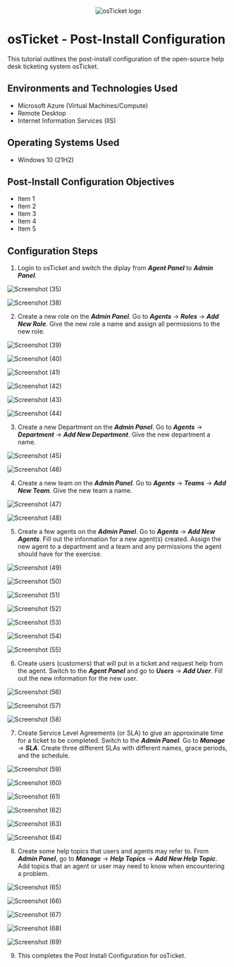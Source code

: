 <p align="center">
<img src="https://i.imgur.com/Clzj7Xs.png" alt="osTicket logo"/>
</p>

<h1>osTicket - Post-Install Configuration</h1>
This tutorial outlines the post-install configuration of the open-source help desk ticketing system osTicket.<br />


<h2>Environments and Technologies Used</h2>

- Microsoft Azure (Virtual Machines/Compute)
- Remote Desktop
- Internet Information Services (IIS)

<h2>Operating Systems Used </h2>

- Windows 10</b> (21H2)

<h2>Post-Install Configuration Objectives</h2>

- Item 1
- Item 2
- Item 3
- Item 4
- Item 5

<h2>Configuration Steps</h2>

1) Login to osTicket and switch the diplay from **_Agent Panel_** to **_Admin Panel_**.

![Screenshot (35)](https://github.com/nickcaviness/post-install-config/assets/137835904/ce8c8c0e-e983-4bf7-83b2-3934f4e412ff)

![Screenshot (38)](https://github.com/nickcaviness/post-install-config/assets/137835904/16780cdb-67f6-4cc1-82c5-034a891540e7)


2) Create a new role on the **_Admin Panel_**. Go to **_Agents_** -> **_Roles_** -> **_Add New Role_**. Give the new role a name and assign all permissions to the new role.

![Screenshot (39)](https://github.com/nickcaviness/post-install-config/assets/137835904/21b0cd09-b1e1-4e98-8b13-5bb5996e6a52)

![Screenshot (40)](https://github.com/nickcaviness/post-install-config/assets/137835904/2f52bd2d-142e-4579-b85f-ecd9a2308a5a)

![Screenshot (41)](https://github.com/nickcaviness/post-install-config/assets/137835904/a9baa0f4-3121-4238-928a-d6a254b62bc9)

![Screenshot (42)](https://github.com/nickcaviness/post-install-config/assets/137835904/d2900d22-6d21-45b2-bd04-9bb1f9daef32)

![Screenshot (43)](https://github.com/nickcaviness/post-install-config/assets/137835904/ee5c30bf-3c09-4f90-8839-251ba50b33ad)

![Screenshot (44)](https://github.com/nickcaviness/post-install-config/assets/137835904/a44ac597-6f06-4b56-bf09-620de08454fe)


3) Create a new Department on the **_Admin Panel_**. Go to **_Agents_** -> **_Department_** -> **_Add New Department_**. Give the new department a name.

![Screenshot (45)](https://github.com/nickcaviness/post-install-config/assets/137835904/e1e380a7-e8c2-4cf9-94ff-f35e44d0a406)

![Screenshot (46)](https://github.com/nickcaviness/post-install-config/assets/137835904/3a26db28-53e2-4e9d-9733-0f50c7ea1af6)


4) Create a new team on the **_Admin Panel_**. Go to **_Agents_** -> **_Teams_** -> **_Add New Team_**. Give the new team a name. 

![Screenshot (47)](https://github.com/nickcaviness/post-install-config/assets/137835904/128507a2-48c0-456a-8916-01f9455df87b)

![Screenshot (48)](https://github.com/nickcaviness/post-install-config/assets/137835904/513f8695-7a55-44f4-9872-e4c6b6e1698e)


5) Create a few agents on the **_Admin Panel_**. Go to **_Agents_** -> **_Add New Agents_**. Fill out the information for a new agent(s) created. Assign the new agent to a department and a team and any permissions the agent should have for the exercise.  

![Screenshot (49)](https://github.com/nickcaviness/post-install-config/assets/137835904/d7e340ff-35f9-45ec-86fc-ca6868780c57)

![Screenshot (50)](https://github.com/nickcaviness/post-install-config/assets/137835904/411fe3af-55b0-46b7-899a-9e8fb4121c3a)

![Screenshot (51)](https://github.com/nickcaviness/post-install-config/assets/137835904/0e49d4a5-f8cd-405a-a97d-7a6868c35395)

![Screenshot (52)](https://github.com/nickcaviness/post-install-config/assets/137835904/d04061d5-8dba-4f6a-b718-c94337eaf861)

![Screenshot (53)](https://github.com/nickcaviness/post-install-config/assets/137835904/4cc60f3d-1a89-4e26-a7eb-237e6bdef49b)

![Screenshot (54)](https://github.com/nickcaviness/post-install-config/assets/137835904/25105f7b-a81d-440c-852f-402d8241adaa)

![Screenshot (55)](https://github.com/nickcaviness/post-install-config/assets/137835904/1684f940-5ea4-44e5-b4a1-3fe3bdcdd34f)


6) Create users (customers) that will put in a ticket and request help from the agent. Switch to the **_Agent Panel_** and go to **_Users_** -> **_Add User_**. Fill out the new information for the new user. 

![Screenshot (56)](https://github.com/nickcaviness/post-install-config/assets/137835904/3b2e5351-110a-485d-b940-a8a2be2a61fd)

![Screenshot (57)](https://github.com/nickcaviness/post-install-config/assets/137835904/eaf62294-8452-4b60-980c-f11da96db59a)

![Screenshot (58)](https://github.com/nickcaviness/post-install-config/assets/137835904/44452c9a-94ea-40c0-9917-4d440762f4b6)


7) Create Service Level Agreements (or SLA) to give an approximate time for a ticket to be completed. Switch to the **_Admin Panel_**. Go to **_Manage_** -> **_SLA_**. Create three different SLAs with different names, grace periods, and the schedule.  

![Screenshot (59)](https://github.com/nickcaviness/post-install-config/assets/137835904/7b40a851-b561-4031-a696-15447a30298a)

![Screenshot (60)](https://github.com/nickcaviness/post-install-config/assets/137835904/1d27ad0f-efbf-4791-bab8-5c3bfac19d12)

![Screenshot (61)](https://github.com/nickcaviness/post-install-config/assets/137835904/7ee0249d-5115-46c4-ba46-d22e2fa1dfc0)

![Screenshot (62)](https://github.com/nickcaviness/post-install-config/assets/137835904/359fc8b5-9d2d-4f4e-89b3-1c661a78b3d2)

![Screenshot (63)](https://github.com/nickcaviness/post-install-config/assets/137835904/12b19490-5c4e-475d-b216-28d396bc4cea)

![Screenshot (64)](https://github.com/nickcaviness/post-install-config/assets/137835904/33d50903-a214-4358-85ff-9acfdf892129)


8) Create some help topics that users and agents may refer to. From **_Admin Panel_**, go to **_Manage_** -> **_Help Topics_** -> **_Add New Help Topic_**. Add topics that an agent or user may need to know when encountering a problem. 

![Screenshot (65)](https://github.com/nickcaviness/post-install-config/assets/137835904/ae419ee5-d6bf-46d0-b01d-9106f5a657b7)

![Screenshot (66)](https://github.com/nickcaviness/post-install-config/assets/137835904/8c19ba3d-e0e8-4911-83e0-62cb500eedce)

![Screenshot (67)](https://github.com/nickcaviness/post-install-config/assets/137835904/6ed49c15-0a8e-45c6-bdaa-71066d0f01a0)

![Screenshot (68)](https://github.com/nickcaviness/post-install-config/assets/137835904/8ce61b90-3a47-402b-8f8d-e3b6ee9639c6)

![Screenshot (69)](https://github.com/nickcaviness/post-install-config/assets/137835904/ea496100-0057-4f4b-ac75-0afe0ec161d8)


9) This completes the Post Install Configuration for osTicket.




